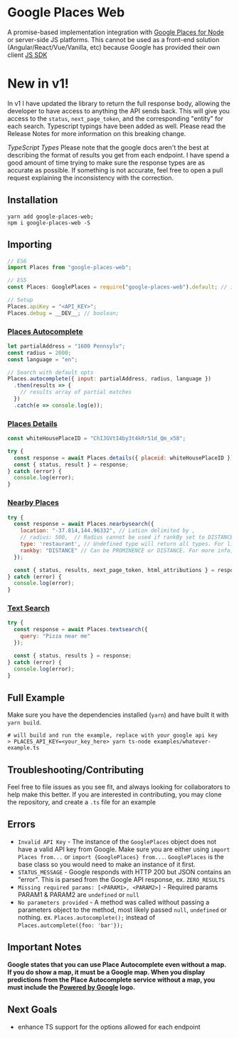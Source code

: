 # Google Places Web

A promise-based implementation integration with [Google Places for Node](https://developers.google.com/places/web-service/search) or server-side JS platforms. This cannot be used as a front-end solution (Angular/React/Vue/Vanilla, etc) because Google has provided their own client [JS SDK](https://developers.google.com/maps/documentation/javascript/places)

# New in v1!

In v1 I have updated the library to return the full response body, allowing the developer to have access to anything the API sends back. This will give you access to the `status`, `next_page_token`, and the corresponding "entity" for each search. Typescript typings have been added as well. Please read the Release Notes for more information on this breaking change.

_TypeScript Types_
Please note that the google docs aren't the best at describing the format of results you get from each endpoint. I have spend a good amount of time trying to make sure the response types are as accurate as possible. If something is not accurate, feel free to open a pull request explaining the inconsistency with the correction.

## Installation

```shell
yarn add google-places-web;
npm i google-places-web -S
```

## Importing

```javascript
// ES6
import Places from "google-places-web";

// ES5
const Places: GooglePlaces = require("google-places-web").default; // instance of GooglePlaces Class;

// Setup
Places.apiKey = "<API_KEY>";
Places.debug = __DEV__; // boolean;
```

### [Places Autocomplete](https://developers.google.com/places/web-service/autocomplete)

```javascript
let partialAddress = "1600 Pennsylv";
const radius = 2000;
const language = "en";

// Search with default opts
Places.autocomplete({ input: partialAddress, radius, language })
  .then(results => {
    // results array of partial matches
  })
  .catch(e => console.log(e));
```

### [Places Details](https://developers.google.com/places/web-service/details)

```javascript
const whiteHousePlaceID = "ChIJGVtI4by3t4kRr51d_Qm_x58";

try {
  const response = await Places.details({ placeid: whiteHousePlaceID });
  const { status, result } = response;
} catch (error) {
  console.log(error);
}
```

### [Nearby Places](https://developers.google.com/places/web-service/search)

```javascript
try {
  const response = await Places.nearbysearch({
    location: "-37.814,144.96332", // LatLon delimited by ,
    // radius: 500,  // Radius cannot be used if rankBy set to DISTANCE
    type: 'restaurant', // Undefined type will return all types. For list of possible values, see https://developers.google.com/places/supported_types
    rankby: "DISTANCE" // Can be PROMINENCE or DISTANCE. For more info, see https://developers.google.com/maps/documentation/javascript/places#place_search_requests
  });

  const { status, results, next_page_token, html_attributions } = response;
} catch (error) {
  console.log(error);
}
```

### [Text Search](https://developers.google.com/places/web-service/search#TextSearchRequests)

```javascript
try {
  const response = await Places.textsearch({
    query: "Pizza near me"
  });

  const { status, results } = response;
} catch (error) {
  console.log(error);
}
```

## Full Example

Make sure you have the dependencies installed (`yarn`) and have built it with `yarn build`.

```shell
# will build and run the example, replace with your google api key
> PLACES_API_KEY=<your_key_here> yarn ts-node examples/whatever-example.ts
```

## Troubleshooting/Contributing

Feel free to file issues as you see fit, and always looking for collaborators to help make this better. If you are interested in contributing, you may clone the repository, and create a `.ts` file for an example

## Errors

- `Invalid API Key` - The instance of the `GooglePlaces` object does not have a valid API key from Google. Make sure you are either using `import Places from...` or `import {GooglePlaces} from...`. `GooglePlaces` is the base class so you would need to make an instance of it first.
- `STATUS_MESSAGE` - Google responds with HTTP 200 but JSON contains an "error". This is parsed from the Google API response, ex. `ZERO_RESULTS`
- `Missing required params: [<PARAM1>, <PARAM2>]` - Required params PARAM1 & PARAM2 are `undefined` or `null`
- `No parameters provided` - A method was called without passing a parameters object to the method, most likely passed `null`, `undefined` or nothing. ex. `Places.autocomplete();` instead of `Places.autcomplete({foo: 'bar'});`

## Important Notes

**Google states that you can use Place Autocomplete even without a map. If you do show a map, it must be a Google map. When you display predictions from the Place Autocomplete service without a map, you must include the [Powered by Google](https://developers.google.com/places/web-service/policies#logo_requirements) logo.**

## Next Goals

- enhance TS support for the options allowed for each endpoint
